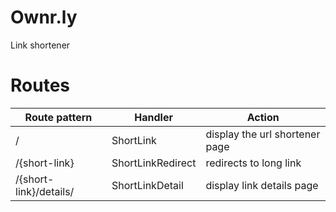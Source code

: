 # Ownr.ly

Link shortener


# Routes

| Route pattern              | Handler             | Action                         |
|----------------------------|---------------------|--------------------------------|
| /                          | ShortLink           | display the url shortener page |
| /{short-link}              | ShortLinkRedirect   | redirects to long link         |
| /{short-link}/details/     | ShortLinkDetail     | display link details page      |
